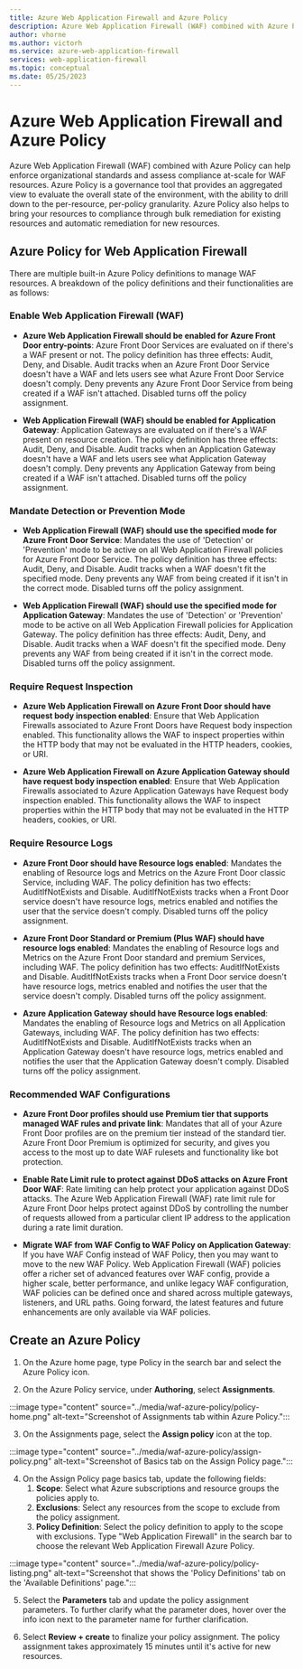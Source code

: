 ```yaml
---
title: Azure Web Application Firewall and Azure Policy
description: Azure Web Application Firewall (WAF) combined with Azure Policy can help enforce organizational standards and assess compliance at-scale for WAF resources
author: vhorne
ms.author: victorh
ms.service: azure-web-application-firewall
services: web-application-firewall
ms.topic: conceptual
ms.date: 05/25/2023
---
```


# Azure Web Application Firewall and Azure Policy

Azure Web Application Firewall (WAF) combined with Azure Policy can help enforce organizational standards and assess compliance at-scale for WAF resources. Azure Policy is a governance tool that provides an aggregated view to evaluate the overall state of the environment, with the ability to drill down to the per-resource, per-policy granularity. Azure Policy also helps to bring your resources to compliance through bulk remediation for existing resources and automatic remediation for new resources.

## Azure Policy for Web Application Firewall

There are multiple built-in Azure Policy definitions to manage WAF resources. A breakdown of the policy definitions and their functionalities are as follows:

### Enable Web Application Firewall (WAF)

- **Azure Web Application Firewall should be enabled for Azure Front Door entry-points**: Azure Front Door Services are evaluated on if there's a WAF present or not. The policy definition has three effects: Audit, Deny, and Disable. Audit tracks when an Azure Front Door Service doesn't have a WAF and lets users see what Azure Front Door Service doesn't comply. Deny prevents any Azure Front Door Service from being created if a WAF isn't attached. Disabled turns off the policy assignment.

- **Web Application Firewall (WAF) should be enabled for Application Gateway**: Application Gateways are evaluated on if there's a WAF present on resource creation. The policy definition has three effects: Audit, Deny, and Disable. Audit tracks when an Application Gateway doesn't have a WAF and lets users see what Application Gateway doesn't comply. Deny prevents any Application Gateway from being created if a WAF isn't attached. Disabled turns off the policy assignment.

### Mandate Detection or Prevention Mode

- **Web Application Firewall (WAF) should use the specified mode for Azure Front Door Service**: Mandates the use of 'Detection' or 'Prevention' mode to be active on all Web Application Firewall policies for Azure Front Door Service. The policy definition has three effects: Audit, Deny, and Disable. Audit tracks when a WAF doesn't fit the specified mode. Deny prevents any WAF from being created if it isn't in the correct mode. Disabled turns off the policy assignment.

- **Web Application Firewall (WAF) should use the specified mode for Application Gateway**: Mandates the use of 'Detection' or 'Prevention' mode to be active on all Web Application Firewall policies for Application Gateway. The policy definition has three effects: Audit, Deny, and Disable. Audit tracks when a WAF doesn't fit the specified mode. Deny prevents any WAF from being created if it isn't in the correct mode. Disabled turns off the policy assignment.

### Require Request Inspection

- **Azure Web Application Firewall on Azure Front Door should have request body inspection enabled**: Ensure that Web Application Firewalls associated to Azure Front Doors have Request body inspection enabled. This functionality allows the WAF to inspect properties within the HTTP body that may not be evaluated in the HTTP headers, cookies, or URI.

- **Azure Web Application Firewall on Azure Application Gateway should have request body inspection enabled**: Ensure that Web Application Firewalls associated to Azure Application Gateways have Request body inspection enabled. This functionality allows the WAF to inspect properties within the HTTP body that may not be evaluated in the HTTP headers, cookies, or URI.

### Require Resource Logs

- **Azure Front Door should have Resource logs enabled**: Mandates the enabling of Resource logs and Metrics on the Azure Front Door classic Service, including WAF. The policy definition has two effects: AuditIfNotExists and Disable. AuditIfNotExists tracks when a Front Door service doesn't have resource logs, metrics enabled and notifies the user that the service doesn't comply. Disabled turns off the policy assignment.

- **Azure Front Door Standard or Premium (Plus WAF) should have resource logs enabled**: Mandates the enabling of Resource logs and Metrics on the Azure Front Door standard and premium Services, including WAF. The policy definition has two effects: AuditIfNotExists and Disable. AuditIfNotExists tracks when a Front Door service doesn't have resource logs, metrics enabled and notifies the user that the service doesn't comply. Disabled turns off the policy assignment.

- **Azure Application Gateway should have Resource logs enabled**: Mandates the enabling of Resource logs and Metrics on all Application Gateways, including WAF. The policy definition has two effects: AuditIfNotExists and Disable. AuditIfNotExists tracks when an Application Gateway doesn't have resource logs, metrics enabled and notifies the user that the Application Gateway doesn't comply. Disabled turns off the policy assignment.

### Recommended WAF Configurations 

- **Azure Front Door profiles should use Premium tier that supports managed WAF rules and private link**: Mandates that all of your Azure Front Door profiles are on the premium tier instead of the standard tier. Azure Front Door Premium is optimized for security, and gives you access to the most up to date WAF rulesets and functionality like bot protection.

- **Enable Rate Limit rule to protect against DDoS attacks on Azure Front Door WAF**: Rate limiting can help protect your application against DDoS attacks. The Azure Web Application Firewall (WAF) rate limit rule for Azure Front Door helps protect against DDoS by controlling the number of requests allowed from a particular client IP address to the application during a rate limit duration.

- **Migrate WAF from WAF Config to WAF Policy on Application Gateway**: If you have WAF Config instead of WAF Policy, then you may want to move to the new WAF Policy. Web Application Firewall (WAF) policies offer a richer set of advanced features over WAF config, provide a higher scale, better performance, and unlike legacy WAF configuration, WAF policies can be defined once and shared across multiple gateways, listeners, and URL paths. Going forward, the latest features and future enhancements are only available via WAF policies.

## Create an Azure Policy

1.	On the Azure home page, type Policy in the search bar and select the Azure Policy icon.

2.	On the Azure Policy service, under **Authoring**, select **Assignments**.

:::image type="content" source="../media/waf-azure-policy/policy-home.png" alt-text="Screenshot of Assignments tab within Azure Policy.":::

3.	On the Assignments page, select the **Assign policy** icon at the top.

   :::image type="content" source="../media/waf-azure-policy/assign-policy.png" alt-text="Screenshot of Basics tab on the Assign Policy page.":::

4.	On the Assign Policy page basics tab, update the following fields:
    1.	**Scope**: Select what Azure subscriptions and resource groups the policies apply to.
    2.	**Exclusions**: Select any resources from the scope to exclude from the policy assignment.
    3.	**Policy Definition**: Select the policy definition to apply to the scope with exclusions. Type "Web Application Firewall" in the search bar to choose the relevant Web Application Firewall Azure Policy.

   :::image type="content" source="../media/waf-azure-policy/policy-listing.png" alt-text="Screenshot that shows the 'Policy Definitions' tab on the 'Available Definitions' page.":::

5.	Select the **Parameters** tab and update the policy assignment parameters. To further clarify what the parameter does, hover over the info icon next to the parameter name for further clarification.

6.	Select **Review + create** to finalize your policy assignment. The policy assignment takes approximately 15 minutes until it's active for new resources.
